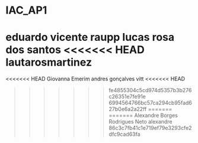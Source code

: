 # IAC_AP1
eduardo vicente raupp
lucas rosa dos santos
<<<<<<< HEAD
lautarosmartinez
=======
<<<<<<< HEAD
Giovanna Emerim
andres gonçalves vitt
<<<<<<< HEAD
>>>>>>> fe4855304c5cd974d5357b3b276c26351e7fe91e
>>>>>>> 6994564766bc57ca294cb95fad627b0e6a2a22ff
=======
=======
Alexandre Borges Rodrigues Neto
>>>>>>> alexandre
>>>>>>> 86c3c7fb41c1e719ef79e3293cfe2dfc9cad63fa
